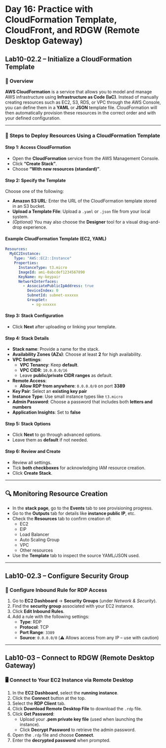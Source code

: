 # Day 16: Practice with CloudFormation Template, CloudFront, and RDGW (Remote Desktop Gateway)

## Lab10-02.2 – Initialize a CloudFormation Template

### 📝 Overview

**AWS CloudFormation** is a service that allows you to model and manage AWS infrastructure using **Infrastructure as Code (IaC)**. Instead of manually creating resources such as EC2, S3, RDS, or VPC through the AWS Console, you can define them in a **YAML** or **JSON** template file. CloudFormation will then automatically provision these resources in the correct order and with your defined configuration.

---

### 🚀 Steps to Deploy Resources Using a CloudFormation Template

#### Step 1: Access CloudFormation

- Open the **CloudFormation** service from the AWS Management Console.
- Click **“Create Stack”**.
- Choose **“With new resources (standard)”**.

#### Step 2: Specify the Template

Choose one of the following:
- **Amazon S3 URL**: Enter the URL of the CloudFormation template stored in an S3 bucket.
- **Upload a Template File**: Upload a `.yaml` or `.json` file from your local system.
- *(Optional)* You may also choose the **Designer** tool for a visual drag-and-drop experience.

#### Example CloudFormation Template (EC2, YAML)

```yaml
Resources:
  MyEC2Instance:
    Type: "AWS::EC2::Instance"
    Properties:
      InstanceType: t3.micro
      ImageId: ami-0abcdef1234567890
      KeyName: my-keypair
      NetworkInterfaces:
        - AssociatePublicIpAddress: true
          DeviceIndex: 0
          SubnetId: subnet-xxxxxx
          GroupSet:
            - sg-xxxxxx
```

#### Step 3: Stack Configuration
- Click **Next** after uploading or linking your template.

#### Step 4: Stack Details
- **Stack name**: Provide a name for the stack.
- **Availability Zones (AZs)**: Choose at least **2** for high availability.
- **VPC Settings**:
  - **VPC Tenancy**: Keep **default**.
  - **VPC CIDR**: `10.0.0.0/16`
  - Leave **public/private CIDR ranges** as default.
- **Remote Access**:
  - **Allow RDP from anywhere**: `0.0.0.0/0` on port **3389**
- **Key Pair**: Select an **existing key pair**
- **Instance Type**: Use small instance types like `t3.micro`
- **Admin Password**: Choose a password that includes both **letters and numbers**
- **Application Insights**: Set to **false**

#### Step 5: Stack Options
- Click **Next** to go through advanced options.
- Leave them as **default** if not needed.

#### Step 6: Review and Create
- Review all settings.
- Tick **both checkboxes** for acknowledging IAM resource creation.
- Click **Create Stack**.

---

## 🔍 Monitoring Resource Creation
- In the **stack page**, go to the **Events** tab to see provisioning progress.
- Go to the **Outputs** tab for details like **instance public IP**, etc.
- Check the **Resources** tab to confirm creation of:
  - EC2
  - EIP
  - Load Balancer
  - Auto Scaling Group
  - VPC
  - Other resources
- Use the **Template** tab to inspect the source YAML/JSON used.

---

## Lab10-02.3 – Configure Security Group

### 🔐 Configure Inbound Rule for RDP Access
1. Go to **EC2 Dashboard** → **Security Groups** (under *Network & Security*).
2. Find the **security group** associated with your EC2 instance.
3. Click **Edit Inbound Rules**.
4. Add a rule with the following settings:
   - **Type**: RDP
   - **Protocol**: TCP
   - **Port Range**: `3389`
   - **Source**: `0.0.0.0/0` (⚠️ Allows access from any IP – use with caution)

---

## Lab10-03 – Connect to RDGW (Remote Desktop Gateway)

### 🖥️ Connect to Your EC2 Instance via Remote Desktop
1. In the **EC2 Dashboard**, select the **running instance**.
2. Click the **Connect** button at the top.
3. Select the **RDP Client** tab.
4. Click **Download Remote Desktop File** to download the `.rdp` file.
5. Click **Get Password**:
   - Upload your **.pem private key file** (used when launching the instance).
   - Click **Decrypt Password** to retrieve the admin password.
6. Open the `.rdp` file and choose **Connect**.
7. Enter the **decrypted password** when prompted.

